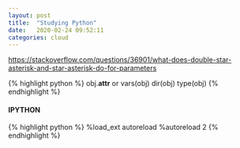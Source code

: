 ```yaml
---
layout: post
title:  "Studying Python"
date:   2020-02-24 09:52:11
categories: cloud
---
```


https://stackoverflow.com/questions/36901/what-does-double-star-asterisk-and-star-asterisk-do-for-parameters

{% highlight python %}
obj.__attr__ or vars(obj)
dir(obj)
type(obj)
{% endhighlight %}

#### IPYTHON
{% highlight python %}
%load_ext autoreload
%autoreload 2
{% endhighlight %}

